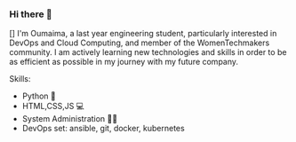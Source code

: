 ### Hi there 👋
[]
I'm Oumaima, a last year engineering student, particularly interested in DevOps and Cloud Computing, and member of the WomenTechmakers community.
I am actively learning new technologies and skills in order to be as efficient as possible in my journey with my future company. 

Skills:
- Python 🐍
- HTML,CSS,JS 💻
- System Administration 👩‍💻
- DevOps set: ansible, git, docker, kubernetes
<!--
**zmiamuo/zmiamuo** is a ✨ _special_ ✨ repository because its `README.md` (this file) appears on your GitHub profile.

Here are some ideas to get you started:

- 🔭 I’m currently working on ...
- 🌱 I’m currently learning ...
- 👯 I’m looking to collaborate on ...
- 🤔 I’m looking for help with ...
- 💬 Ask me about ...
- 📫 How to reach me: ...
- 😄 Pronouns: ...
- ⚡ Fun fact: ...
-->
